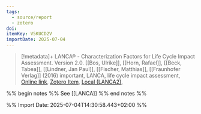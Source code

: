 ```yaml
---
tags:
  - source/report
  - zotero
doi: 
itemKey: V5KUCD2V
importDate: 2025-07-04
---
```

>[!metadata]+
> LANCA® - Characterization Factors for Life Cycle Impact Assessment. Version 2.0.
> [[Bos, Ulrike]], [[Horn, Rafael]], [[Beck, Tabea]], [[Lindner, Jan Paul]], [[Fischer, Matthias]], 
> [[Fraunhofer Verlag]] (2016)
> important, LANCA, life cycle impact assessment, 
> [Online link](https://publica.fraunhofer.de/handle/publica/297633), [Zotero Item](zotero://select/library/items/V5KUCD2V), [Local (LANCA2)](file://C:/Users/aburg/Documents/references/zotero/storage/ARN88ZZP/LANCA2.pdf), 

%% begin notes %% 
See [[LANCA]]
%% end notes %%

%% Import Date: 2025-07-04T14:30:58.443+02:00 %%

